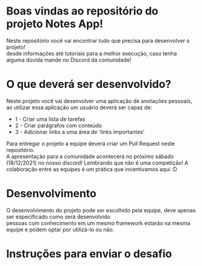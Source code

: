 # Boas vindas ao repositório do projeto Notes App!

 Neste repositório você vai encontrar tudo que precisa para desenvolver o projeto! <br>
 desde informações até tutoriais para a melhor execução, caso tenha alguma dúvida mande no Discord da comunidade!
 
 # O que deverá ser desenvolvido?
 
 Neste projeto você vai desenvolver uma aplicação de anotações pessoais, ao utilizar essa aplicação um usuário deverá ser capaz de:
 <ul>
 <li>1 - Criar uma lista de tarefas</li>
 <li>2 - Criar parágrafos com conteúdo</li>
 <li>3 - Adicionar links a uma área de 'links importantes'</li>
 </ul>
 
 Para entregar o projeto a equipe deverá criar um Pull Request neste repositório. <br>
 A apresentação para a comunidade acontecerá no próximo sábado (18/12/2021) no nosso discord!
 Lembrando que não é uma competição! A colaboração entre as equipes é um prática que incentivamos aqui :D
 
 # Desenvolvimento
 
 O desenvolvimento do projeto pode ser escolhido pela equipe, deve apenas ser especificado como será desenvolvido <br>
 pessoas com conhecimento em um mesmo framework estarão na mesma equipe e podem optar por utilizá-lo ou não.
 
 # Instruções para enviar o desafio
 
 
